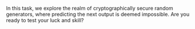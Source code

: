 In this task, we explore the realm of cryptographically secure random generators, where predicting the next output is deemed impossible. Are you ready to test your luck and skill?

